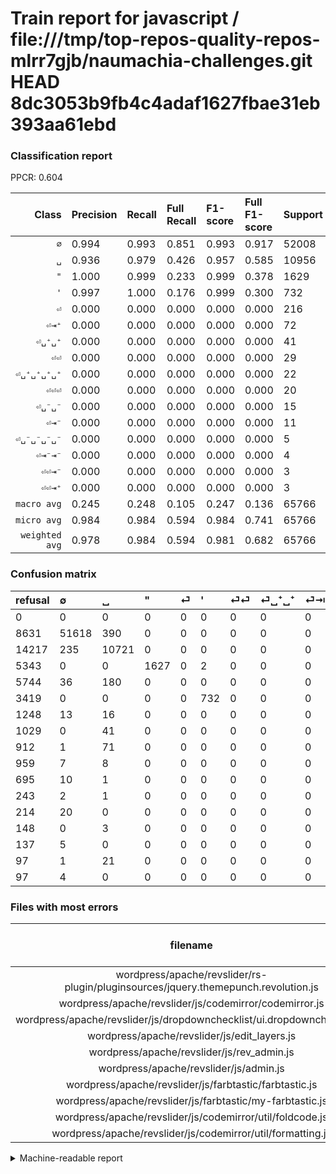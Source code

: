 # Train report for javascript / file:///tmp/top-repos-quality-repos-mlrr7gjb/naumachia-challenges.git HEAD 8dc3053b9fb4c4adaf1627fbae31eb393aa61ebd

### Classification report

PPCR: 0.604

| Class | Precision | Recall | Full Recall | F1-score | Full F1-score | Support | Full Support | PPCR |
|------:|:----------|:-------|:------------|:---------|:---------|:--------|:-------------|:-----|
| `∅` | 0.994| 0.993| 0.851| 0.993| 0.917| 52008| 60639| 0.858 |
| `␣` | 0.936| 0.979| 0.426| 0.957| 0.585| 10956| 25173| 0.435 |
| `"` | 1.000| 0.999| 0.233| 0.999| 0.378| 1629| 6972| 0.234 |
| `'` | 0.997| 1.000| 0.176| 0.999| 0.300| 732| 4151| 0.176 |
| `⏎` | 0.000| 0.000| 0.000| 0.000| 0.000| 216| 5960| 0.036 |
| `⏎⇥⁺` | 0.000| 0.000| 0.000| 0.000| 0.000| 72| 984| 0.073 |
| `⏎␣⁺␣⁺` | 0.000| 0.000| 0.000| 0.000| 0.000| 41| 1070| 0.038 |
| `⏎⏎` | 0.000| 0.000| 0.000| 0.000| 0.000| 29| 1277| 0.023 |
| `⏎␣⁺␣⁺␣⁺␣⁺` | 0.000| 0.000| 0.000| 0.000| 0.000| 22| 119| 0.185 |
| `⏎⏎⏎` | 0.000| 0.000| 0.000| 0.000| 0.000| 20| 234| 0.085 |
| `⏎␣⁻␣⁻` | 0.000| 0.000| 0.000| 0.000| 0.000| 15| 974| 0.015 |
| `⏎⇥⁻` | 0.000| 0.000| 0.000| 0.000| 0.000| 11| 706| 0.016 |
| `⏎␣⁻␣⁻␣⁻␣⁻` | 0.000| 0.000| 0.000| 0.000| 0.000| 5| 142| 0.035 |
| `⏎⇥⁻⇥⁻` | 0.000| 0.000| 0.000| 0.000| 0.000| 4| 101| 0.040 |
| `⏎⏎⇥⁻` | 0.000| 0.000| 0.000| 0.000| 0.000| 3| 246| 0.012 |
| `⏎⏎⇥⁺` | 0.000| 0.000| 0.000| 0.000| 0.000| 3| 151| 0.020 |
| `macro avg` | 0.245| 0.248| 0.105| 0.247| 0.136| 65766| 108899| 0.604 |
| `micro avg` | 0.984| 0.984| 0.594| 0.984| 0.741| 65766| 108899| 0.604 |
| `weighted avg` | 0.978| 0.984| 0.594| 0.981| 0.682| 65766| 108899| 0.604 |

### Confusion matrix

|refusal|  ∅| ␣| "| ⏎| '| ⏎⏎| ⏎␣⁺␣⁺| ⏎⇥⁺| ⏎␣⁻␣⁻| ⏎⇥⁻| ⏎⏎⇥⁻| ⏎⏎⏎| ⏎⏎⇥⁺| ⏎␣⁻␣⁻␣⁻␣⁻| ⏎␣⁺␣⁺␣⁺␣⁺| ⏎⇥⁻⇥⁻| 
|:---|:---|:---|:---|:---|:---|:---|:---|:---|:---|:---|:---|:---|:---|:---|:---|:---|
|0 |0 |0 |0 |0 |0 |0 |0 |0 |0 |0 |0 |0 |0 |0 |0 |0 |
|8631 |51618 |390 |0 |0 |0 |0 |0 |0 |0 |0 |0 |0 |0 |0 |0 |0 |
|14217 |235 |10721 |0 |0 |0 |0 |0 |0 |0 |0 |0 |0 |0 |0 |0 |0 |
|5343 |0 |0 |1627 |0 |2 |0 |0 |0 |0 |0 |0 |0 |0 |0 |0 |0 |
|5744 |36 |180 |0 |0 |0 |0 |0 |0 |0 |0 |0 |0 |0 |0 |0 |0 |
|3419 |0 |0 |0 |0 |732 |0 |0 |0 |0 |0 |0 |0 |0 |0 |0 |0 |
|1248 |13 |16 |0 |0 |0 |0 |0 |0 |0 |0 |0 |0 |0 |0 |0 |0 |
|1029 |0 |41 |0 |0 |0 |0 |0 |0 |0 |0 |0 |0 |0 |0 |0 |0 |
|912 |1 |71 |0 |0 |0 |0 |0 |0 |0 |0 |0 |0 |0 |0 |0 |0 |
|959 |7 |8 |0 |0 |0 |0 |0 |0 |0 |0 |0 |0 |0 |0 |0 |0 |
|695 |10 |1 |0 |0 |0 |0 |0 |0 |0 |0 |0 |0 |0 |0 |0 |0 |
|243 |2 |1 |0 |0 |0 |0 |0 |0 |0 |0 |0 |0 |0 |0 |0 |0 |
|214 |20 |0 |0 |0 |0 |0 |0 |0 |0 |0 |0 |0 |0 |0 |0 |0 |
|148 |0 |3 |0 |0 |0 |0 |0 |0 |0 |0 |0 |0 |0 |0 |0 |0 |
|137 |5 |0 |0 |0 |0 |0 |0 |0 |0 |0 |0 |0 |0 |0 |0 |0 |
|97 |1 |21 |0 |0 |0 |0 |0 |0 |0 |0 |0 |0 |0 |0 |0 |0 |
|97 |4 |0 |0 |0 |0 |0 |0 |0 |0 |0 |0 |0 |0 |0 |0 |0 |

### Files with most errors

| filename | number of errors|
|:----:|:-----|
| wordpress/apache/revslider/rs-plugin/pluginsources/jquery.themepunch.revolution.js | 280 |
| wordpress/apache/revslider/js/codemirror/codemirror.js | 229 |
| wordpress/apache/revslider/js/dropdownchecklist/ui.dropdownchecklist.js | 151 |
| wordpress/apache/revslider/js/edit_layers.js | 104 |
| wordpress/apache/revslider/js/rev_admin.js | 55 |
| wordpress/apache/revslider/js/admin.js | 32 |
| wordpress/apache/revslider/js/farbtastic/farbtastic.js | 29 |
| wordpress/apache/revslider/js/farbtastic/my-farbtastic.js | 28 |
| wordpress/apache/revslider/js/codemirror/util/foldcode.js | 19 |
| wordpress/apache/revslider/js/codemirror/util/formatting.js | 17 |

<details>
    <summary>Machine-readable report</summary>
```json
{
  "cl_report": {"\"": {"f1-score": 0.9993857493857494, "precision": 1.0, "recall": 0.9987722529158993, "support": 1629}, "\u0027": {"f1-score": 0.9986357435197818, "precision": 0.997275204359673, "recall": 1.0, "support": 732}, "macro avg": {"f1-score": 0.24674406068884286, "precision": 0.24543330048907963, "recall": 0.24811399828028308, "support": 65766}, "micro avg": {"f1-score": 0.9837606057841438, "precision": 0.9837606057841438, "recall": 0.9837606057841438, "support": 65766}, "weighted avg": {"f1-score": 0.9805679089452262, "precision": 0.9775326213752907, "recall": 0.9837606057841438, "support": 65766}, "\u2205": {"f1-score": 0.9930357829934591, "precision": 0.993570988604866, "recall": 0.9925011536686663, "support": 52008}, "\u23ce": {"f1-score": 0.0, "precision": 0.0, "recall": 0.0, "support": 216}, "\u23ce\u21e5\u207a": {"f1-score": 0.0, "precision": 0.0, "recall": 0.0, "support": 72}, "\u23ce\u21e5\u207b": {"f1-score": 0.0, "precision": 0.0, "recall": 0.0, "support": 11}, "\u23ce\u21e5\u207b\u21e5\u207b": {"f1-score": 0.0, "precision": 0.0, "recall": 0.0, "support": 4}, "\u23ce\u23ce": {"f1-score": 0.0, "precision": 0.0, "recall": 0.0, "support": 29}, "\u23ce\u23ce\u21e5\u207a": {"f1-score": 0.0, "precision": 0.0, "recall": 0.0, "support": 3}, "\u23ce\u23ce\u21e5\u207b": {"f1-score": 0.0, "precision": 0.0, "recall": 0.0, "support": 3}, "\u23ce\u23ce\u23ce": {"f1-score": 0.0, "precision": 0.0, "recall": 0.0, "support": 20}, "\u23ce\u2423\u207a\u2423\u207a": {"f1-score": 0.0, "precision": 0.0, "recall": 0.0, "support": 41}, "\u23ce\u2423\u207a\u2423\u207a\u2423\u207a\u2423\u207a": {"f1-score": 0.0, "precision": 0.0, "recall": 0.0, "support": 22}, "\u23ce\u2423\u207b\u2423\u207b": {"f1-score": 0.0, "precision": 0.0, "recall": 0.0, "support": 15}, "\u23ce\u2423\u207b\u2423\u207b\u2423\u207b\u2423\u207b": {"f1-score": 0.0, "precision": 0.0, "recall": 0.0, "support": 5}, "\u2423": {"f1-score": 0.9568476951224953, "precision": 0.9360866148607352, "recall": 0.9785505658999635, "support": 10956}},
  "cl_report_full": {"\"": {"f1-score": 0.37841609489475525, "precision": 1.0, "recall": 0.23336201950659782, "support": 6972}, "\u0027": {"f1-score": 0.29969293756397136, "precision": 0.997275204359673, "recall": 0.1763430498675018, "support": 4151}, "macro avg": {"f1-score": 0.13627823754075752, "precision": 0.24543330048907963, "recall": 0.1054270153235404, "support": 108899}, "micro avg": {"f1-score": 0.7408238628231186, "precision": 0.9837606057841438, "recall": 0.594110138752422, "support": 108899}, "weighted avg": {"f1-score": 0.6815490097314368, "precision": 0.8716787932597797, "recall": 0.594110138752422, "support": 108899}, "\u2205": {"f1-score": 0.9169116536845751, "precision": 0.993570988604866, "recall": 0.8512343541285311, "support": 60639}, "\u23ce": {"f1-score": 0.0, "precision": 0.0, "recall": 0.0, "support": 5960}, "\u23ce\u21e5\u207a": {"f1-score": 0.0, "precision": 0.0, "recall": 0.0, "support": 984}, "\u23ce\u21e5\u207b": {"f1-score": 0.0, "precision": 0.0, "recall": 0.0, "support": 706}, "\u23ce\u21e5\u207b\u21e5\u207b": {"f1-score": 0.0, "precision": 0.0, "recall": 0.0, "support": 101}, "\u23ce\u23ce": {"f1-score": 0.0, "precision": 0.0, "recall": 0.0, "support": 1277}, "\u23ce\u23ce\u21e5\u207a": {"f1-score": 0.0, "precision": 0.0, "recall": 0.0, "support": 151}, "\u23ce\u23ce\u21e5\u207b": {"f1-score": 0.0, "precision": 0.0, "recall": 0.0, "support": 246}, "\u23ce\u23ce\u23ce": {"f1-score": 0.0, "precision": 0.0, "recall": 0.0, "support": 234}, "\u23ce\u2423\u207a\u2423\u207a": {"f1-score": 0.0, "precision": 0.0, "recall": 0.0, "support": 1070}, "\u23ce\u2423\u207a\u2423\u207a\u2423\u207a\u2423\u207a": {"f1-score": 0.0, "precision": 0.0, "recall": 0.0, "support": 119}, "\u23ce\u2423\u207b\u2423\u207b": {"f1-score": 0.0, "precision": 0.0, "recall": 0.0, "support": 974}, "\u23ce\u2423\u207b\u2423\u207b\u2423\u207b\u2423\u207b": {"f1-score": 0.0, "precision": 0.0, "recall": 0.0, "support": 142}, "\u2423": {"f1-score": 0.5854311145088188, "precision": 0.9360866148607352, "recall": 0.4258928216740158, "support": 25173}},
  "ppcr": 0.6039173913442731
}
```
</details>
